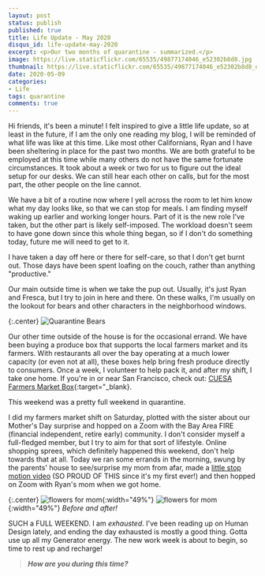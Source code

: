 ```yaml
---
layout: post
status: publish
published: true
title: Life Update - May 2020
disqus_id: life-update-may-2020
excerpt: <p>Our two months of quarantine - summarized.</p>
image: https://live.staticflickr.com/65535/49877174046_e52302b8d8.jpg
thumbnail: https://live.staticflickr.com/65535/49877174046_e52302b8d8_q.jpg
date: 2020-05-09
categories:
- Life
tags: quarantine
comments: true
---
```

Hi friends, it's been a minute! I felt inspired to give a little life update, so at least in the future, if I am the only one reading my blog, I will be reminded of what life was like at this time. Like most other Californians, Ryan and I have been sheltering in place for the past two months. We are both grateful to be employed at this time while many others do not have the same fortunate circumstances. It took about a week or two for us to figure out the ideal setup for our desks. We can still hear each other on calls, but for the most part, the other people on the line cannot. 

We have a bit of a routine now where I yell across the room to let him know what my day looks like, so that we can stop for meals. I am finding myself waking up earlier and working longer hours. Part of it is the new role I've taken, but the other part is likely self-imposed. The workload doesn't seem to have gone down since this whole thing began, so if I don't do something today, future me will need to get to it. 

I have taken a day off here or there for self-care, so that I don't get burnt out. Those days have been spent loafing on the couch, rather than anything "productive." 

Our main outside time is when we take the pup out. Usually, it's just Ryan and Fresca, but I try to join in here and there. On these walks, I'm usually on the lookout for bears and other characters in the neighborhood windows.

{:.center}
![Quarantine Bears](https://live.staticflickr.com/65535/49877174046_e52302b8d8_z.jpg)

Our other time outside of the house is for the occasional errand. We have been buying a produce box that supports the local farmers market and its farmers. With restaurants all over the bay operating at a much lower capacity (or even not at all), these boxes help bring fresh produce directly to consumers. Once a week, I volunteer to help pack it, and after my shift, I take one home. If you're in or near San Francisco, check out: [CUESA Farmers Market Box](https://cuesa.org/cuesabox){:target="_blank}. 

This weekend was a pretty full weekend in quarantine. 

I did my farmers market shift on Saturday, plotted with the sister about our Mother's Day surprise and hopped on a Zoom with the Bay Area FIRE (financial independent, retire early) community. I don't consider myself a full-fledged member, but I try to aim for that sort of lifestyle. Online shopping sprees, which definitely happened this weekend, don't help towards that at all. Today we ran some errands in the morning, swung by the parents' house to see/surprise my mom from afar, made a [little stop motion video](https://www.instagram.com/p/CABo_Mqhg65/?utm_source=ig_web_button_share_sheet) (SO PROUD OF THIS since it's my first ever!) and then hopped on Zoom with Ryan's mom when we got home. 

{:.center}
![flowers for mom](https://live.staticflickr.com/65535/49881243873_6b75afaa4c_c.jpg){:width="49%"} ![flowers for mom](https://live.staticflickr.com/65535/49882027392_719e02d6f4_z.jpg){:width="49%"} 
*Before and after!*

SUCH a FULL WEEKEND. I am *exhausted*. I've been reading up on Human Design lately, and ending the day exhausted is mostly a good thing. Gotta use up all my Generator energy. The new work week is about to begin, so time to rest up and recharge!

>**_How are you during this time?_**